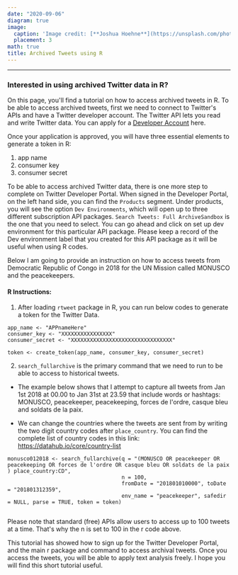 ```yaml
---
date: "2020-09-06"
diagram: true
image:
  caption: 'Image credit: [**Joshua Hoehne**](https://unsplash.com/photos/6vw_O9R4zf4)'
  placement: 3
math: true
title: Archived Tweets using R
---  
```

<hr />

### Interested in using archived Twitter data in R?

On this page, you'll find a tutorial on how to access archived tweets in R. To be able to access archived tweets, first we need to connect to Twitter's APIs and have a Twitter developer account. The Twitter API lets you read and write Twitter data. You can apply for a [Developer Account](https://developer.twitter.com/en/docs/twitter-api/getting-started/getting-access-to-the-twitter-api) here.

Once your application is approved, you will have three essential elements to generate a token in R:

1. app name 
2. consumer key 
3. consumer secret

To be able to access archived Twitter data, there is one more step to complete on Twitter Developer Portal. When signed in the Developer Portal, on the left hand side, you can find the `Products` segment. Under products, you will see the option `Dev Environments`, which will open up to three different subscription API packages. `Search Tweets: Full ArchiveSandbox` is the one that you need to select. You can go ahead and click on set up dev environment for this particular API package. Please keep a record of the Dev environment label that you created for this API package as it will be useful when using R codes. 

Below I am going to provide an instruction on how to access tweets from Democratic Republic of Congo in 2018 for the UN Mission called MONUSCO and the peacekeepers. 

#### R Instructions: ####

1. After loading `rtweet` package in R, you can run below codes to generate a token for the Twitter Data.

```{R}
app_name <- "APPnameHere"
consumer_key <- "XXXXXXXXXXXXXXXX"
consumer_secret <- "XXXXXXXXXXXXXXXXXXXXXXXXXXXXXXXX"

token <- create_token(app_name, consumer_key, consumer_secret)
```

2. `search_fullarchive` is the primary command that we need to run to be able to access to historical tweets. 

+ The example below shows that I attempt to capture all tweets from Jan 1st 2018 at 00.00 to Jan 31st at 23.59 that include words or hashtags: MONUSCO, peacekeeper, peacekeeping, forces de l'ordre, casque bleu and soldats de la paix.

+ We can change the countries where the tweets are sent from by writing the two digit country codes after `place_country`. You can find the complete list of country codes in this link: https://datahub.io/core/country-list


```{R}
monusco012018 <- search_fullarchive(q = "(MONUSCO OR peacekeeper OR peacekeeping OR forces de l'ordre OR casque bleu OR soldats de la paix ) place_country:CD",
                                    n = 100, 
                                    fromDate = "201801010000", toDate = "201801312359", 
                                    env_name = "peacekeeper", safedir = NULL, parse = TRUE, token = token)


```

Please note that standard (free) APIs allow users to access up to 100 tweets at a time. That's why the n is set to 100 in the r code above. 

This tutorial has showed how to sign up for the Twitter Developer Portal, and the main r package and command to access archival tweets. Once you access the tweets, you will be able to apply text analysis freely. I hope you will find this short tutorial useful. 







